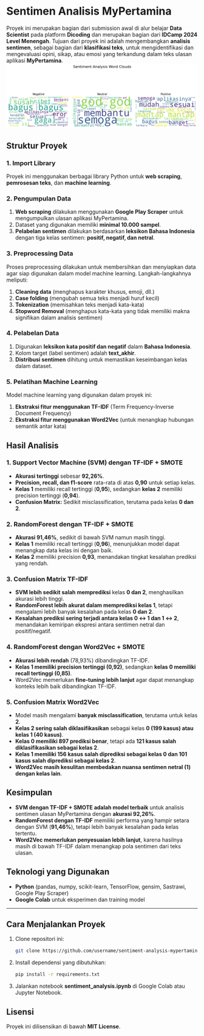 # Sentimen Analisis MyPertamina

Proyek ini merupakan bagian dari submission awal di alur belajar **Data Scientist** pada platform **Dicoding** dan merupakan bagian dari **IDCamp 2024 Level Menengah**. Tujuan dari proyek ini adalah mengembangkan **analisis sentimen**, sebagai bagian dari **klasifikasi teks**, untuk mengidentifikasi dan mengevaluasi opini, sikap, atau emosi yang terkandung dalam teks ulasan aplikasi **MyPertamina**.
![Alt text](https://github.com/esnanta/data-analysis-sentiment-mypertamina/raw/master/image/sentiment_analysis_word_clouds.png)


## Struktur Proyek

### 1. Import Library
Proyek ini menggunakan berbagai library Python untuk **web scraping**, **pemrosesan teks**, dan **machine learning**.

### 2. Pengumpulan Data
1. **Web scraping** dilakukan menggunakan **Google Play Scraper** untuk mengumpulkan ulasan aplikasi MyPertamina.
2. Dataset yang digunakan memiliki **minimal 10.000 sampel**.
3. **Pelabelan sentimen** dilakukan berdasarkan **leksikon Bahasa Indonesia** dengan tiga kelas sentimen: **positif, negatif, dan netral**.

### 3. Preprocessing Data
Proses preprocessing dilakukan untuk membersihkan dan menyiapkan data agar siap digunakan dalam model machine learning. Langkah-langkahnya meliputi:
1. **Cleaning data** (menghapus karakter khusus, emoji, dll.)
2. **Case folding** (mengubah semua teks menjadi huruf kecil)
3. **Tokenization** (memisahkan teks menjadi kata-kata)
4. **Stopword Removal** (menghapus kata-kata yang tidak memiliki makna signifikan dalam analisis sentimen)

### 4. Pelabelan Data
1. Digunakan **leksikon kata positif dan negatif** dalam **Bahasa Indonesia**.
2. Kolom target (label sentimen) adalah **text_akhir**.
3. **Distribusi sentimen** dihitung untuk memastikan keseimbangan kelas dalam dataset.

### 5. Pelatihan Machine Learning
Model machine learning yang digunakan dalam proyek ini:
1. **Ekstraksi fitur menggunakan TF-IDF** (Term Frequency-Inverse Document Frequency)
2. **Ekstraksi fitur menggunakan Word2Vec** (untuk menangkap hubungan semantik antar kata)

## Hasil Analisis

### 1. Support Vector Machine (SVM) dengan TF-IDF + SMOTE
- **Akurasi tertinggi** sebesar **92,26%**.
- **Precision, recall, dan f1-score** rata-rata di atas **0,90** untuk setiap kelas.
- **Kelas 1** memiliki recall tertinggi (**0,95**), sedangkan **kelas 2** memiliki precision tertinggi (**0,94**).
- **Confusion Matrix:** Sedikit misclassification, terutama pada kelas **0 dan 2**.

### 2. RandomForest dengan TF-IDF + SMOTE
- **Akurasi 91,46%**, sedikit di bawah SVM namun masih tinggi.
- **Kelas 1** memiliki recall tertinggi (**0,96**), menunjukkan model dapat menangkap data kelas ini dengan baik.
- **Kelas 2** memiliki precision **0,93**, menandakan tingkat kesalahan prediksi yang rendah.

### 3. Confusion Matrix TF-IDF
- **SVM lebih sedikit salah memprediksi** kelas **0 dan 2**, menghasilkan akurasi lebih tinggi.
- **RandomForest lebih akurat dalam memprediksi kelas 1**, tetapi mengalami lebih banyak kesalahan pada kelas **0 dan 2**.
- **Kesalahan prediksi sering terjadi antara kelas 0 ↔ 1 dan 1 ↔ 2**, menandakan kemiripan ekspresi antara sentimen netral dan positif/negatif.

### 4. RandomForest dengan Word2Vec + SMOTE
- **Akurasi lebih rendah** (78,93%) dibandingkan TF-IDF.
- **Kelas 1 memiliki precision tertinggi (0,92)**, sedangkan **kelas 0 memiliki recall tertinggi (0,85)**.
- Word2Vec memerlukan **fine-tuning lebih lanjut** agar dapat menangkap konteks lebih baik dibandingkan TF-IDF.

### 5. Confusion Matrix Word2Vec
- Model masih mengalami **banyak misclassification**, terutama untuk kelas **2**.
- **Kelas 2 sering salah diklasifikasikan** sebagai kelas **0 (199 kasus) atau kelas 1 (40 kasus)**.
- **Kelas 0 memiliki 897 prediksi benar**, tetapi ada **121 kasus salah diklasifikasikan sebagai kelas 2**.
- **Kelas 1 memiliki 156 kasus salah diprediksi sebagai kelas 0 dan 101 kasus salah diprediksi sebagai kelas 2**.
- **Word2Vec masih kesulitan membedakan nuansa sentimen netral (1) dengan kelas lain**.

## Kesimpulan
- **SVM dengan TF-IDF + SMOTE adalah model terbaik** untuk analisis sentimen ulasan MyPertamina dengan **akurasi 92,26%**.
- **RandomForest dengan TF-IDF** memiliki performa yang hampir setara dengan SVM (**91,46%**), tetapi lebih banyak kesalahan pada kelas tertentu.
- **Word2Vec memerlukan penyesuaian lebih lanjut**, karena hasilnya masih di bawah TF-IDF dalam menangkap pola sentimen dari teks ulasan.

## Teknologi yang Digunakan
- **Python** (pandas, numpy, scikit-learn, TensorFlow, gensim, Sastrawi, Google Play Scraper)
- **Google Colab** untuk eksperimen dan training model

---

## Cara Menjalankan Proyek
1. Clone repositori ini:
   ```sh
   git clone https://github.com/username/sentiment-analysis-mypertamina.git
   ```
2. Install dependensi yang dibutuhkan:
   ```sh
   pip install -r requirements.txt
   ```
3. Jalankan notebook **sentiment_analysis.ipynb** di Google Colab atau Jupyter Notebook.

## Lisensi
Proyek ini dilisensikan di bawah **MIT License**.

